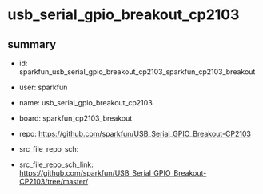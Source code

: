 # usb_serial_gpio_breakout_cp2103
 
## summary 
* id: sparkfun_usb_serial_gpio_breakout_cp2103_sparkfun_cp2103_breakout
* user: sparkfun
* name: usb_serial_gpio_breakout_cp2103
* board: sparkfun_cp2103_breakout
* repo: https://github.com/sparkfun/USB_Serial_GPIO_Breakout-CP2103



* src_file_repo_sch: 
* src_file_repo_sch_link: https://github.com/sparkfun/USB_Serial_GPIO_Breakout-CP2103/tree/master/






